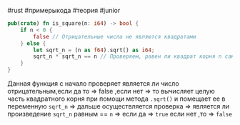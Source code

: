 #rust #примерыкода #теория #junior 
```rust
pub(crate) fn is_square(n: i64) -> bool {  
    if n < 0 {  
        false // Отрицательные числа не являются квадратами  
    } else {  
        let sqrt_n = (n as f64).sqrt() as i64;  
        sqrt_n * sqrt_n == n // Проверяем, равен ли квадрат корня n самому n  
    }  
}
```

Данная функция с начало проверяет является ли число отрицательным,если да то => false ,если нет => то вычисляет целую часть квадратного корня при помощи метода `.sqrt()` и помещает ее в переменную `sqrt_n` => дальше осуществляется проверка => является ли произведение `sqrt_n` равным == `n` => если да => `true` если нет ,то => `false`
